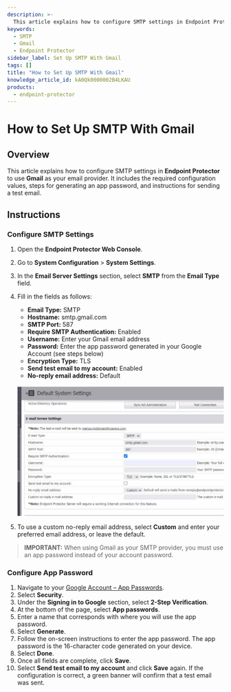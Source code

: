 ```yaml
---
description: >-
  This article explains how to configure SMTP settings in Endpoint Protector to use Gmail as your email provider, including required configuration values, steps for generating an app password, and instructions for sending a test email.
keywords:
  - SMTP
  - Gmail
  - Endpoint Protector
sidebar_label: Set Up SMTP With Gmail
tags: []
title: "How to Set Up SMTP With Gmail"
knowledge_article_id: kA0Qk0000002B4LKAU
products:
  - endpoint-protector
---
```


# How to Set Up SMTP With Gmail

## Overview

This article explains how to configure SMTP settings in **Endpoint Protector** to use **Gmail** as your email provider. It includes the required configuration values, steps for generating an app password, and instructions for sending a test email.

## Instructions

### Configure SMTP Settings

1. Open the **Endpoint Protector Web Console**.
2. Go to **System Configuration** > **System Settings**.
3. In the **Email Server Settings** section, select **SMTP** from the **Email Type** field.
4. Fill in the fields as follows:
   - **Email Type:** SMTP
   - **Hostname:** smtp.gmail.com
   - **SMTP Port:** 587
   - **Require SMTP Authentication:** Enabled
   - **Username:** Enter your Gmail email address
   - **Password:** Enter the app password generated in your Google Account (see steps below)
   - **Encryption Type:** TLS
   - **Send test email to my account:** Enabled
   - **No-reply email address:** Default

   ![SMTP configuration for Gmail in Endpoint Protector](./images/servlet_image_e9d389c827d7.png)

5. To use a custom no-reply email address, select **Custom** and enter your preferred email address, or leave the default.

> **IMPORTANT:** When using Gmail as your SMTP provider, you must use an app password instead of your account password.

### Configure App Password

1. Navigate to your [Google Account – App Passwords](https://security.google.com/settings/security/apppasswords).
2. Select **Security**.
3. Under the **Signing in to Google** section, select **2-Step Verification**.
4. At the bottom of the page, select **App passwords**.
5. Enter a name that corresponds with where you will use the app password.
6. Select **Generate**.
7. Follow the on-screen instructions to enter the app password. The app password is the 16-character code generated on your device.
8. Select **Done**.
9. Once all fields are complete, click **Save**.
10. Select **Send test email to my account** and click **Save** again. If the configuration is correct, a green banner will confirm that a test email was sent.